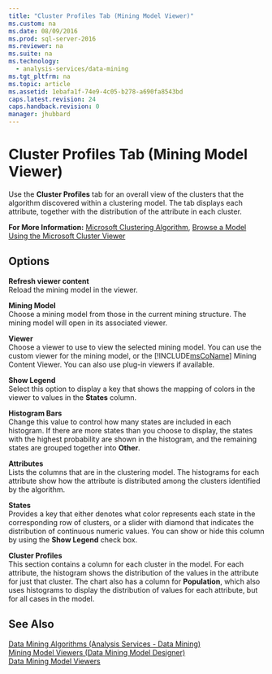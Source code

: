 ```yaml
---
title: "Cluster Profiles Tab (Mining Model Viewer)"
ms.custom: na
ms.date: 08/09/2016
ms.prod: sql-server-2016
ms.reviewer: na
ms.suite: na
ms.technology: 
  - analysis-services/data-mining
ms.tgt_pltfrm: na
ms.topic: article
ms.assetid: 1ebafa1f-74e9-4c05-b278-a690fa8543bd
caps.latest.revision: 24
caps.handback.revision: 0
manager: jhubbard
---
```

# Cluster Profiles Tab (Mining Model Viewer)
Use the **Cluster Profiles** tab for an overall view of the clusters that the algorithm discovered within a clustering model. The tab displays each attribute, together with the distribution of the attribute in each cluster.  
  
 **For More Information:** [Microsoft Clustering Algorithm](../../Topics/TopicNameNotContainA/Microsoft-Clustering-Algorithm.md), [Browse a Model Using the Microsoft Cluster Viewer](../../Topics/TopicNameContainA/Browse-a-Model-Using-the-Microsoft-Cluster-Viewer.md)  
  
## Options  
 **Refresh viewer content**  
 Reload the mining model in the viewer.  
  
 **Mining Model**  
 Choose a mining model from those in the current mining structure. The mining model will open in its associated viewer.  
  
 **Viewer**  
 Choose a viewer to use to view the selected mining model. You can use the custom viewer for the mining model, or the [!INCLUDE[msCoName](../../Topics/TopicNameContainA/tokens/msCoName_md.md)] Mining Content Viewer. You can also use plug-in viewers if available.  
  
 **Show Legend**  
 Select this option to display a key that shows the mapping of colors in the viewer to values in the **States** column.  
  
 **Histogram Bars**  
 Change this value to control how many states are included in each histogram. If there are more states than you choose to display, the states with the highest probability are shown in the histogram, and the remaining states are grouped together into **Other**.  
  
 **Attributes**  
 Lists the columns that are in the clustering model. The histograms for each attribute show how the attribute is distributed among the clusters identified by the algorithm.  
  
 **States**  
 Provides a key that either denotes what color represents each state in the corresponding row of clusters, or a slider with diamond that indicates the distribution of continuous numeric values. You can show or hide this column by using the **Show Legend** check box.  
  
 **Cluster Profiles**  
 This section contains a column for each cluster in the model. For each attribute, the histogram shows the distribution of the values in the attribute for just that cluster. The chart also has a column for **Population**, which also uses histograms to display the distribution of values for each attribute, but for all cases in the model.  
  
## See Also  
 [Data Mining Algorithms (Analysis Services - Data Mining)](../../Topics/TopicNameNotContainA/Data-Mining-Algorithms--Analysis-Services---Data-Mining-.md)   
 [Mining Model Viewers (Data Mining Model Designer)](../../Topics/TopicNameNotContainA/Mining-Model-Viewers--Data-Mining-Model-Designer-.md)   
 [Data Mining Model Viewers](../../Topics/TopicNameNotContainA/Data-Mining-Model-Viewers.md)